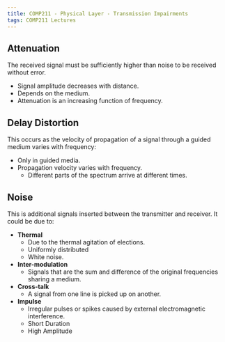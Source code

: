 ```yaml
---
title: COMP211 - Physical Layer - Transmission Impairments
tags: COMP211 Lectures
---
```

## Attenuation
The received signal must be sufficiently higher than noise to be received without error.

* Signal amplitude decreases with distance.
* Depends on the medium.
* Attenuation is an increasing function of frequency. 

## Delay Distortion
This occurs as the velocity of propagation of a signal through a guided medium varies with frequency:

* Only in guided media.
* Propagation velocity varies with frequency.
	* Different parts of the spectrum arrive at different times.
	
## Noise
This is additional signals inserted between the transmitter and receiver. It could be due to:

* **Thermal**
	* Due to the thermal agitation of elections. 
	* Uniformly distributed
	* White noise.
* **Inter-modulation**
	* Signals that are the sum and difference of the original frequencies sharing a medium.
* **Cross-talk**
	* A signal from one line is picked up on another.
* **Impulse**
	* Irregular pulses or spikes caused by external electromagnetic interference.
	* Short Duration
	* High Amplitude